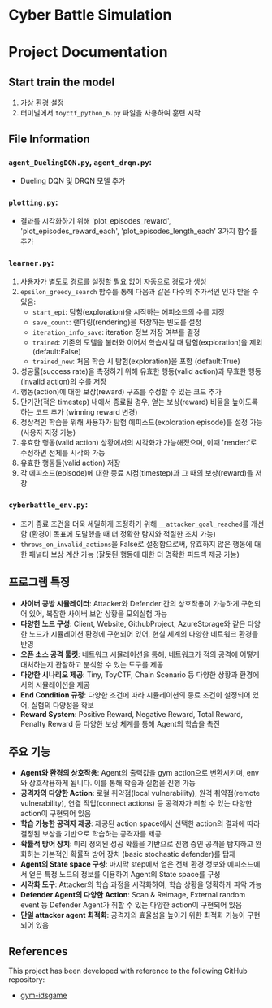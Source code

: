 # Cyber Battle Simulation

# Project Documentation

## Start train the model
1. 가상 환경 설정
2. 터미널에서 `toyctf_python_6.py` 파일을 사용하여 훈련 시작

## File Information

### `agent_DuelingDQN.py`, `agent_drqn.py`:
- Dueling DQN 및 DRQN 모델 추가

### `plotting.py`:
- 결과를 시각화하기 위해 'plot_episodes_reward', 'plot_episodes_reward_each', 'plot_episodes_length_each' 3가지 함수를 추가

### `learner.py`:
1. 사용자가 별도로 경로를 설정할 필요 없이 자동으로 경로가 생성
2. `epsilon_greedy_search` 함수를 통해 다음과 같은 다수의 추가적인 인자 받을 수 있음:
   - `start_epi`: 탐험(exploration)을 시작하는 에피소드의 수를 지정
   - `save_count`: 랜더링(rendering)을 저장하는 빈도를 설정
   - `iteration_info_save`: iteration 정보 저장 여부를 결정
   - `trained`: 기존의 모델을 불러와 이어서 학습시킬 때 탐험(exploration)을 제외 (default:False)
   - `trained_new`: 처음 학습 시 탐험(exploration)을 포함 (default:True)
3. 성공률(success rate)을 측정하기 위해 유효한 행동(valid action)과 무효한 행동(invalid action)의 수를 저장
4. 행동(action)에 대한 보상(reward) 구조를 수정할 수 있는 코드 추가 
5. 단기간(적은 timestep) 내에서 종료될 경우, 얻는 보상(reward) 비율을 높이도록 하는 코드 추가 (winning reward 변경)
6. 정상적인 학습을 위해 사용자가 탐험 에피소드(exploration episode)를 설정 가능 (사용자 지정 가능)
7. 유효한 행동(valid action) 상황에서의 시각화가 가능해졌으며, 이때 'render:'로 수정하면 전체를 시각화 가능
8. 유효한 행동들(valid action) 저장
9. 각 에피소드(episode)에 대한 종료 시점(timestep)과 그 때의 보상(reward)을 저장

### `cyberbattle_env.py`:
- 조기 종료 조건을 더욱 세밀하게 조정하기 위해 `__attacker_goal_reached`를 개선함 (환경이 목표에 도달했을 때 더 정확한 탐지와 적절한 조치 가능)
- `throws_on_invalid_actions`을 False로 설정함으로써, 유효하지 않은 행동에 대한 패널티 보상 계산 가능 (잘못된 행동에 대한 더 명확한 피드백 제공 가능)

## 프로그램 특징
- **사이버 공방 시뮬레이터**: Attacker와 Defender 간의 상호작용이 가능하게 구현되어 있어, 복잡한 사이버 보안 상황을 모의실험 가능
- **다양한 노드 구성**: Client, Website, GithubProject, AzureStorage와 같은 다양한 노드가 시뮬레이션 환경에 구현되어 있어, 현실 세계의 다양한 네트워크 환경을 반영
- **오픈 소스 공격 툴킷**: 네트워크 시뮬레이션을 통해, 네트워크가 적의 공격에 어떻게 대처하는지 관찰하고 분석할 수 있는 도구를 제공
- **다양한 시나리오 제공**: Tiny, ToyCTF, Chain Scenario 등 다양한 상황과 환경에서의 시뮬레이션을 제공
- **End Condition 규정**: 다양한 조건에 따라 시뮬레이션의 종료 조건이 설정되어 있어, 실험의 다양성을 확보
- **Reward System**: Positive Reward, Negative Reward, Total Reward, Penalty Reward 등 다양한 보상 체계를 통해 Agent의 학습을 촉진

## 주요 기능
- **Agent와 환경의 상호작용**: Agent의 출력값을 gym action으로 변환시키며, env와 상호작용하게 됩니다. 이를 통해 학습과 실험을 진행 가능
- **공격자의 다양한 Action**: 로컬 취약점(local vulnerability), 원격 취약점(remote vulnerability), 연결 작업(connect actions) 등 공격자가 취할 수 있는 다양한 action이 구현되어 있음
- **학습 가능한 공격자 제공**: 제공된 action space에서 선택한 action의 결과에 따라 결정된 보상을 기반으로 학습하는 공격자를 제공
- **확률적 방어 장치**: 미리 정의된 성공 확률을 기반으로 진행 중인 공격을 탐지하고 완화하는 기본적인 확률적 방어 장치 (basic stochastic defender)를 탑재
- **Agent의 State space 구성**: 마지막 step에서 얻은 전체 환경 정보와 에피소드에서 얻은 특정 노드의 정보를 이용하여 Agent의 State space를 구성
- **시각화 도구**: Attacker의 학습 과정을 시각화하여, 학습 상황을 명확하게 파악 가능
- **Defender Agent의 다양한 Action**: Scan & Reimage, External random event 등 Defender Agent가 취할 수 있는 다양한 action이 구현되어 있음
- **단일 attacker agent 최적화**: 공격자의 효율성을 높이기 위한 최적화 기능이 구현되어 있음

## References
This project has been developed with reference to the following GitHub repository:
- [gym-idsgame](https://github.com/Limmen/gym-idsgame)